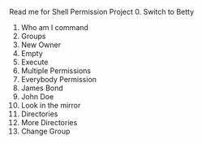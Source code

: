Read me for Shell Permission Project
0. Switch to Betty
1. Who am I command
2. Groups
3. New Owner
4. Empty
5. Execute
6. Multiple Permissions
7. Everybody Permission
8. James Bond
9. John Doe
10. Look in the mirror
11. Directories
12. More Directories
13. Change Group
